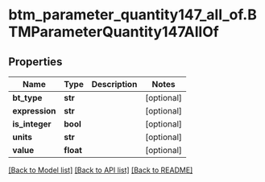 # btm_parameter_quantity147_all_of.BTMParameterQuantity147AllOf

## Properties
Name | Type | Description | Notes
------------ | ------------- | ------------- | -------------
**bt_type** | **str** |  | [optional] 
**expression** | **str** |  | [optional] 
**is_integer** | **bool** |  | [optional] 
**units** | **str** |  | [optional] 
**value** | **float** |  | [optional] 

[[Back to Model list]](../README.md#documentation-for-models) [[Back to API list]](../README.md#documentation-for-api-endpoints) [[Back to README]](../README.md)


